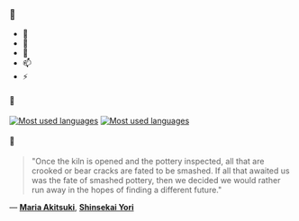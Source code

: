 ### 👋

- 🔭
- 🌱
- 💬
- 📫
- ⚡

#### 🧏

[![Most used languages](https://github-readme-stats-aynah.vercel.app/api/top-langs/?username=aynh&theme=solarized-dark&langs_count=6&layout=compact&hide_title=true)](https://github.com/anuraghazra/github-readme-stats#gh-dark-mode-only)
[![Most used languages](https://github-readme-stats-aynah.vercel.app/api/top-langs/?username=aynh&theme=solarized-light&langs_count=6&layout=compact&hide_title=true)](https://github.com/anuraghazra/github-readme-stats#gh-light-mode-only)

#### 💬

> "Once the kiln is opened and the pottery inspected, all that are crooked or bear cracks are fated to be smashed. If all that awaited us was the fate of smashed pottery, then we decided we would rather run away in the hopes of finding a different future."

&mdash; [**Maria Akitsuki**](https://myanimelist.net/character.php?q=Maria%20Akitsuki&cat=character), [**Shinsekai Yori**](https://myanimelist.net/search/all?q=Shinsekai%20Yori&cat=all)
